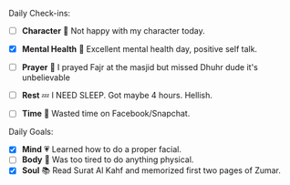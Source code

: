 Daily Check-ins:
- [ ] **Character** :tongue: Not happy with my character today.
- [x] **Mental Health** :thought_balloon: Excellent mental health day, positive self talk.
- [ ] **Prayer** :pray: I prayed Fajr at the masjid but missed Dhuhr dude it's unbelievable
- [ ] **Rest** :zzz: I NEED SLEEP. Got maybe 4 hours. Hellish.
- [ ] **Time** :iphone: Wasted time on Facebook/Snapchat.



Daily Goals:
- [x] **Mind** :heartpulse: Learned how to do a proper facial.
- [ ] **Body** :dancer: Was too tired to do anything physical.
- [x] **Soul** :books: Read Surat Al Kahf and memorized first two pages of Zumar. 
